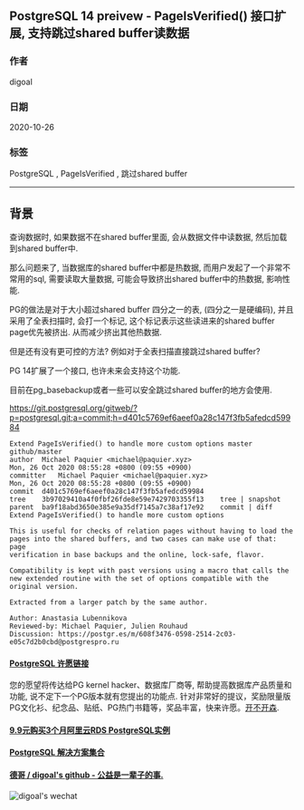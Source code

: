 ## PostgreSQL 14 preivew - PageIsVerified() 接口扩展, 支持跳过shared buffer读数据    
    
### 作者    
digoal    
    
### 日期    
2020-10-26    
    
### 标签    
PostgreSQL , PageIsVerified , 跳过shared buffer    
    
----    
    
## 背景    
查询数据时, 如果数据不在shared buffer里面, 会从数据文件中读数据, 然后加载到shared buffer中.     
    
那么问题来了, 当数据库的shared buffer中都是热数据, 而用户发起了一个非常不常用的sql, 需要读取大量数据, 可能会导致挤出shared buffer中的热数据, 影响性能.    
    
PG的做法是对于大小超过shared buffer 四分之一的表, (四分之一是硬编码), 并且采用了全表扫描时, 会打一个标记, 这个标记表示这些读进来的shared buffer page优先被挤出. 从而减少挤出其他热数据.    
    
但是还有没有更可控的方法? 例如对于全表扫描直接跳过shared buffer?    
    
PG 14扩展了一个接口, 也许未来会支持这个功能.     
    
目前在pg_basebackup或者一些可以安全跳过shared buffer的地方会使用.     
    
https://git.postgresql.org/gitweb/?p=postgresql.git;a=commit;h=d401c5769ef6aeef0a28c147f3fb5afedcd59984    
    
```    
Extend PageIsVerified() to handle more custom options master github/master    
author	Michael Paquier <michael@paquier.xyz>	    
Mon, 26 Oct 2020 08:55:28 +0800 (09:55 +0900)    
committer	Michael Paquier <michael@paquier.xyz>	    
Mon, 26 Oct 2020 08:55:28 +0800 (09:55 +0900)    
commit	d401c5769ef6aeef0a28c147f3fb5afedcd59984    
tree	3b97029410a4f0fbf26fde8e59e7429703355f13	tree | snapshot    
parent	ba9f18abd3650e385e9a35df7145a7c38af17e92	commit | diff    
Extend PageIsVerified() to handle more custom options    
    
This is useful for checks of relation pages without having to load the    
pages into the shared buffers, and two cases can make use of that: page    
verification in base backups and the online, lock-safe, flavor.    
    
Compatibility is kept with past versions using a macro that calls the    
new extended routine with the set of options compatible with the    
original version.    
    
Extracted from a larger patch by the same author.    
    
Author: Anastasia Lubennikova    
Reviewed-by: Michael Paquier, Julien Rouhaud    
Discussion: https://postgr.es/m/608f3476-0598-2514-2c03-e05c7d2b0cbd@postgrespro.ru    
```    
    
      
  
#### [PostgreSQL 许愿链接](https://github.com/digoal/blog/issues/76 "269ac3d1c492e938c0191101c7238216")
您的愿望将传达给PG kernel hacker、数据库厂商等, 帮助提高数据库产品质量和功能, 说不定下一个PG版本就有您提出的功能点. 针对非常好的提议，奖励限量版PG文化衫、纪念品、贴纸、PG热门书籍等，奖品丰富，快来许愿。[开不开森](https://github.com/digoal/blog/issues/76 "269ac3d1c492e938c0191101c7238216").  
  
  
#### [9.9元购买3个月阿里云RDS PostgreSQL实例](https://www.aliyun.com/database/postgresqlactivity "57258f76c37864c6e6d23383d05714ea")
  
  
#### [PostgreSQL 解决方案集合](https://yq.aliyun.com/topic/118 "40cff096e9ed7122c512b35d8561d9c8")
  
  
#### [德哥 / digoal's github - 公益是一辈子的事.](https://github.com/digoal/blog/blob/master/README.md "22709685feb7cab07d30f30387f0a9ae")
  
  
![digoal's wechat](../pic/digoal_weixin.jpg "f7ad92eeba24523fd47a6e1a0e691b59")
  
